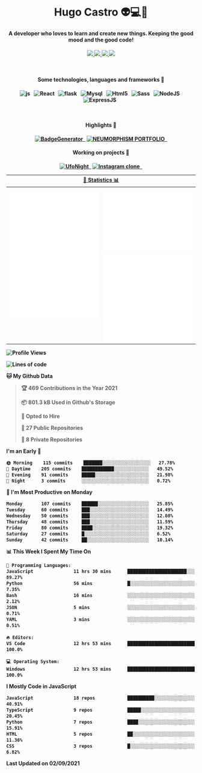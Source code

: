 <h1 align="center">Hugo Castro 👽💻🌌</h1>
<h4 align="center">A developer who loves to learn and create new things. Keeping the good mood and the good code!<h4/>
<p align="center">
		<a href="https://stackoverflow.com/users/11444549/hugo">
		<img src="https://img.shields.io/badge/-Stackoverflow-79db75?style=for-the-badge&logo=Stackoverflow&logoColor=white" />
	</a>
		<a href="https://api.whatsapp.com/send?phone=5532988940411text=Oii, vim pelo github!">
		<img src="https://img.shields.io/badge/WHATSAPP-79db75.svg?&style=for-the-badge&logo=whatsapp&logoColor=white" />
	</a>
		<a href="mailto:hugocastrohc@outlook.com">
		<img src="https://img.shields.io/badge/email-79db75.svg?&style=for-the-badge&logo=protonmail&logoColor=white" />
	<a href="https://open.spotify.com/user/22uat6ppbmvcvyia5me7tdmci">
		<img src="https://img.shields.io/badge/spotify-79db75.svg?&style=for-the-badge&logo=spotify&logoColor=white" />
	</a>
</p>

<br>

<h4 align="center"> Some technologies, languages and frameworks 🚀<h4/>
<p align="center">
	<img src="https://img.shields.io/badge/javascript-79db75.svg?&style=for-the-badge&logo=javascript&logoColor=white" alt="js" />&nbsp;&nbsp;
	<img src="https://img.shields.io/badge/-React-79db75?style=for-the-badge&logo=react&logoColor=white" alt="React" />&nbsp;&nbsp;
	<img src="https://img.shields.io/badge/flask-79db75.svg?&style=for-the-badge&logo=flask&logoColor=white" alt="flask" />&nbsp;&nbsp;
	<img src="https://img.shields.io/badge/mysql-79db75.svg?style=for-the-badge&logo=mysql&logoColor=white" alt="Mysql" />&nbsp;&nbsp;
	<img src="https://img.shields.io/badge/html5-79db75.svg?style=for-the-badge&logo=html5&logoColor=white" alt="Html5" />&nbsp;&nbsp;
	<img src="https://img.shields.io/badge/sass-79db75.svg?style=for-the-badge&logo=sass&logoColor=white" alt="Sass" />&nbsp;&nbsp;
	<img src="https://img.shields.io/badge/node.js-79db75.svg?style=for-the-badge&" alt="NodeJS" />&nbsp;&nbsp;
	<img src="https://img.shields.io/badge/express.js-79db75.svg?style=for-the-badge&" alt="ExpressJS" />&nbsp;&nbsp;
	

</p>

<br>
<h4 align="center"> Highlights 🔆<h4/>
<p align="center">
	  <a text-decoration="none" href="https://pypi.org/project/BadgeGenerator"><img src="https://img.shields.io/badge/BadgeGenerator-79db75.svg?style=for-the-badge&logo=pythonfor-the-badge&logo=django" alt="BadgeGenerator" />&nbsp;&nbsp;<a/>
	<a text-decoration="none" href="https://github.com/HugoCastroBR/Neumorphism_Portfolio"><img src="https://img.shields.io/badge/neumorphism_portfolio-79db75.svg?style=for-the-badge" alt="NEUMORPHISM PORTFOLIO" />&nbsp;&nbsp;<a/>
</p>
<h4 align="center"> Working on projects 🔨<h4/>
	
<p align="center">
	<a text-decoration="none" href="https://github.com/HugoCastroBR/ufonight"><img src="https://img.shields.io/badge/UfoNight-79db75.svg?style=for-the-badge" alt="UfoNight"/>&nbsp;&nbsp;<a/>
		<a text-decoration="none" href="https://github.com/HugoCastroBR/ufonight"><img src="https://img.shields.io/badge/Instagram%20Clone-79db75.svg?style=for-the-badge" alt="Instagram clone"/>&nbsp;&nbsp;<a/>
</p>

<table>
	<tr>
	    <th colspan="2" align="center">
	      <a href="" >🧩 Statistics 📊 </a>
	    </th>
	</tr>
	<tr>
	    <th valign="top" width="600"><img src="https://github.com/HugoCastroBR/HugoCastroBR/blob/master/Isometric.svg"  /></th>
	    <th width="600"><img src="https://github.com/HugoCastroBR/HugoCastroBR/blob/master/metrics.plugin.habits.svg"  />
		<img src="https://github.com/HugoCastroBR/HugoCastroBR/blob/master/metrics.plugin.activity.svg"  />
	    </th>
  	</tr>
	
<table/>

<!--START_SECTION:waka-->
![Profile Views](http://img.shields.io/badge/Profile%20Views-0-blue)

![Lines of code](https://img.shields.io/badge/From%20Hello%20World%20I%27ve%20Written-295772%20lines%20of%20code-blue)

**🐱 My Github Data** 

> 🏆 469 Contributions in the Year 2021
 > 
> 📦 801.3 kB Used in Github's Storage 
 > 
> 💼 Opted to Hire
 > 
> 📜 27 Public Repositories 
 > 
> 🔑 8 Private Repositories  
 > 
**I'm an Early 🐤** 

```text
🌞 Morning    115 commits    ███████░░░░░░░░░░░░░░░░░░   27.78% 
🌆 Daytime    205 commits    ████████████░░░░░░░░░░░░░   49.52% 
🌃 Evening    91 commits     █████░░░░░░░░░░░░░░░░░░░░   21.98% 
🌙 Night      3 commits      ░░░░░░░░░░░░░░░░░░░░░░░░░   0.72%

```
📅 **I'm Most Productive on Monday** 

```text
Monday       107 commits    ██████░░░░░░░░░░░░░░░░░░░   25.85% 
Tuesday      60 commits     ███░░░░░░░░░░░░░░░░░░░░░░   14.49% 
Wednesday    50 commits     ███░░░░░░░░░░░░░░░░░░░░░░   12.08% 
Thursday     48 commits     ███░░░░░░░░░░░░░░░░░░░░░░   11.59% 
Friday       80 commits     ████░░░░░░░░░░░░░░░░░░░░░   19.32% 
Saturday     27 commits     █░░░░░░░░░░░░░░░░░░░░░░░░   6.52% 
Sunday       42 commits     ██░░░░░░░░░░░░░░░░░░░░░░░   10.14%

```


📊 **This Week I Spent My Time On** 

```text
💬 Programming Languages: 
JavaScript               11 hrs 30 mins      ██████████████████████░░░   89.27% 
Python                   56 mins             █░░░░░░░░░░░░░░░░░░░░░░░░   7.35% 
Bash                     16 mins             ░░░░░░░░░░░░░░░░░░░░░░░░░   2.12% 
JSON                     5 mins              ░░░░░░░░░░░░░░░░░░░░░░░░░   0.71% 
YAML                     3 mins              ░░░░░░░░░░░░░░░░░░░░░░░░░   0.51%

🔥 Editors: 
VS Code                  12 hrs 53 mins      █████████████████████████   100.0%

💻 Operating System: 
Windows                  12 hrs 53 mins      █████████████████████████   100.0%

```

**I Mostly Code in JavaScript** 

```text
JavaScript               18 repos            ██████████░░░░░░░░░░░░░░░   40.91% 
TypeScript               9 repos             █████░░░░░░░░░░░░░░░░░░░░   20.45% 
Python                   7 repos             ████░░░░░░░░░░░░░░░░░░░░░   15.91% 
HTML                     5 repos             ██░░░░░░░░░░░░░░░░░░░░░░░   11.36% 
CSS                      3 repos             █░░░░░░░░░░░░░░░░░░░░░░░░   6.82%

```



 Last Updated on 02/09/2021
<!--END_SECTION:waka-->


